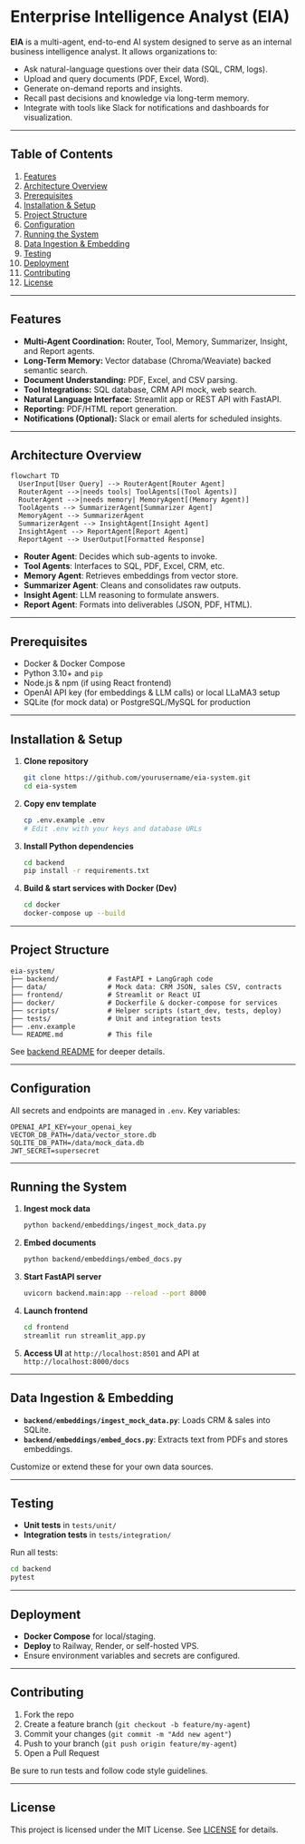 # Enterprise Intelligence Analyst (EIA)

**EIA** is a multi-agent, end-to-end AI system designed to serve as an internal business intelligence analyst. It allows organizations to:

* Ask natural-language questions over their data (SQL, CRM, logs).
* Upload and query documents (PDF, Excel, Word).
* Generate on-demand reports and insights.
* Recall past decisions and knowledge via long-term memory.
* Integrate with tools like Slack for notifications and dashboards for visualization.

---

## Table of Contents

1. [Features](#features)
2. [Architecture Overview](#architecture-overview)
3. [Prerequisites](#prerequisites)
4. [Installation & Setup](#installation--setup)
5. [Project Structure](#project-structure)
6. [Configuration](#configuration)
7. [Running the System](#running-the-system)
8. [Data Ingestion & Embedding](#data-ingestion--embedding)
9. [Testing](#testing)
10. [Deployment](#deployment)
11. [Contributing](#contributing)
12. [License](#license)

---

## Features

* **Multi-Agent Coordination:** Router, Tool, Memory, Summarizer, Insight, and Report agents.
* **Long-Term Memory:** Vector database (Chroma/Weaviate) backed semantic search.
* **Document Understanding:** PDF, Excel, and CSV parsing.
* **Tool Integrations:** SQL database, CRM API mock, web search.
* **Natural Language Interface:** Streamlit app or REST API with FastAPI.
* **Reporting:** PDF/HTML report generation.
* **Notifications (Optional):** Slack or email alerts for scheduled insights.

---

## Architecture Overview

```mermaid
flowchart TD
  UserInput[User Query] --> RouterAgent[Router Agent]
  RouterAgent -->|needs tools| ToolAgents[(Tool Agents)]
  RouterAgent -->|needs memory| MemoryAgent[(Memory Agent)]
  ToolAgents --> SummarizerAgent[Summarizer Agent]
  MemoryAgent --> SummarizerAgent
  SummarizerAgent --> InsightAgent[Insight Agent]
  InsightAgent --> ReportAgent[Report Agent]
  ReportAgent --> UserOutput[Formatted Response]
```

* **Router Agent**: Decides which sub-agents to invoke.
* **Tool Agents**: Interfaces to SQL, PDF, Excel, CRM, etc.
* **Memory Agent**: Retrieves embeddings from vector store.
* **Summarizer Agent**: Cleans and consolidates raw outputs.
* **Insight Agent**: LLM reasoning to formulate answers.
* **Report Agent**: Formats into deliverables (JSON, PDF, HTML).

---

## Prerequisites

* Docker & Docker Compose
* Python 3.10+ and `pip`
* Node.js & npm (if using React frontend)
* OpenAI API key (for embeddings & LLM calls) or local LLaMA3 setup
* SQLite (for mock data) or PostgreSQL/MySQL for production

---

## Installation & Setup

1. **Clone repository**

   ```bash
   git clone https://github.com/yourusername/eia-system.git
   cd eia-system
   ```
2. **Copy env template**

   ```bash
   cp .env.example .env
   # Edit .env with your keys and database URLs
   ```
3. **Install Python dependencies**

   ```bash
   cd backend
   pip install -r requirements.txt
   ```
4. **Build & start services with Docker (Dev)**

   ```bash
   cd docker
   docker-compose up --build
   ```

---

## Project Structure

```
eia-system/
├── backend/            # FastAPI + LangGraph code
├── data/               # Mock data: CRM JSON, sales CSV, contracts
├── frontend/           # Streamlit or React UI
├── docker/             # Dockerfile & docker-compose for services
├── scripts/            # Helper scripts (start_dev, tests, deploy)
├── tests/              # Unit and integration tests
├── .env.example
└── README.md           # This file
```

See [backend README](backend/README.md) for deeper details.

---

## Configuration

All secrets and endpoints are managed in `.env`. Key variables:

```dotenv
OPENAI_API_KEY=your_openai_key
VECTOR_DB_PATH=/data/vector_store.db
SQLITE_DB_PATH=/data/mock_data.db
JWT_SECRET=supersecret
```

---

## Running the System

1. **Ingest mock data**

   ```bash
   python backend/embeddings/ingest_mock_data.py
   ```
2. **Embed documents**

   ```bash
   python backend/embeddings/embed_docs.py
   ```
3. **Start FastAPI server**

   ```bash
   uvicorn backend.main:app --reload --port 8000
   ```
4. **Launch frontend**

   ```bash
   cd frontend
   streamlit run streamlit_app.py
   ```
5. **Access UI** at `http://localhost:8501` and API at `http://localhost:8000/docs`

---

## Data Ingestion & Embedding

* **`backend/embeddings/ingest_mock_data.py`**: Loads CRM & sales into SQLite.
* **`backend/embeddings/embed_docs.py`**: Extracts text from PDFs and stores embeddings.

Customize or extend these for your own data sources.

---

## Testing

* **Unit tests** in `tests/unit/`
* **Integration tests** in `tests/integration/`

Run all tests:

```bash
cd backend
pytest
```

---

## Deployment

* **Docker Compose** for local/staging.
* **Deploy** to Railway, Render, or self-hosted VPS.
* Ensure environment variables and secrets are configured.

---

## Contributing

1. Fork the repo
2. Create a feature branch (`git checkout -b feature/my-agent`)
3. Commit your changes (`git commit -m "Add new agent"`)
4. Push to your branch (`git push origin feature/my-agent`)
5. Open a Pull Request

Be sure to run tests and follow code style guidelines.

---

## License

This project is licensed under the MIT License. See [LICENSE](LICENSE) for details.
